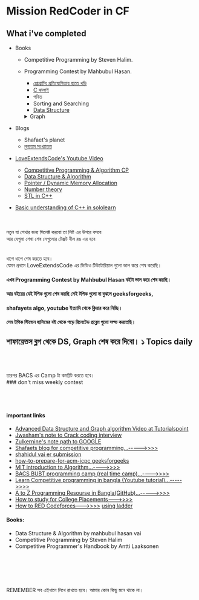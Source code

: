 # Mission RedCoder in CF 
## What i've completed

* Books
    * Competitive Programming by Steven Halim.
    * Programming Contest by Mahbubul Hasan.
        * [প্রোগ্রামিং প্রতিযোগিতায় হাতে খড়ি](#)
        * [C ঝালাই](#)
        * গনিত
        * Sorting and Searching
        * [Data Structure](#)
         <details>
         <summary>Graph</summary>

         - [Adjecency list & Matrix](https://www.youtube.com/watch?v=OswJO4BXfYU&list=PLgLCjVh3O6Sh88ebyMzRtREnncdX10WZD)
         - [BFS](https://www.youtube.com/watch?v=MNfkgLkBtdk&list=PLgLCjVh3O6Sh88ebyMzRtREnncdX10WZD&index=7)
         - [DFS](https://www.youtube.com/watch?v=CVe4NypqwSE&list=PLgLCjVh3O6Sh88ebyMzRtREnncdX10WZD&index=4)
         - [Topologycal Sort](https://www.youtube.com/watch?v=JV9jYvWuxeI&list=PLgLCjVh3O6Sh88ebyMzRtREnncdX10WZD&index=16)
         - [MST Prims](https://www.youtube.com/watch?v=8Xdd491oYQw&list=PLL92cM93q1x2g6BDrISJ6xdGouA2my1a-&index=16)
         - [MST Kruskals](https://www.youtube.com/watch?v=YVkyxUCzI4c&list=PLL92cM93q1x2g6BDrISJ6xdGouA2my1a-&index=14)
         - [Dijkstra's](https://www.youtube.com/watch?v=uRgCXl5bmhI&list=PLKiZXxQe7OiAipuezfE6udFFAhd1gNUhL&index=12)
         
         </details>
            
    
* Blogs
    * Shafaet's planet
    * [নুন্যতম সংখ্যাতত্ত](http://www.progkriya.org/gyan/basic-number-theory.html) 
* [LoveExtendsCode's Youtube Video](https://www.youtube.com/user/dipmessi10/playlists)

    * [Competitive Programming & Algorithm CP](https://www.youtube.com/watch?v=jF6U_Cf4RNs&list=PLgLCjVh3O6SjQ2CQ1AymnfCKVs1I68twx)
    * [Data Structure & Algorithm](https://www.youtube.com/watch?v=9Uapfnbag8k&list=PLgLCjVh3O6Sim5bsg0FJ3qGbvM6qtdxQe)
    * [Pointer / Dynamic Memory Allocation](https://www.youtube.com/playlist?list=PLgLCjVh3O6ShKtFjewv_nSaoyON0Au-OD)
    * [Number theory](https://www.youtube.com/watch?v=0T1-IjBM9jA&list=PLgLCjVh3O6Si82JG4dSp6iSQQnXBM3wjT)
    * [STL in C++](https://www.youtube.com/watch?v=awY7oJ7wFhs&list=PLgLCjVh3O6Sgux985GYG22xkFt9z9Sq0_)
    
* [Basic understanding of C++ in sololearn](https://www.sololearn.com/Play/CPlusPlus/)
<br>
<br>নতুন যা শেখার জন্য সিলেক্ট করবো তা লিষ্ট এর উপরে বসবে
<br> আর যেগুলা শেখা শেষ সেগুলোর টেক্সট নীল রঙ এর হবে 
<br>
<br>
<br>ধাপে ধাপে শেষ করতে হবে।  
<br>যেমন প্রথমে LoveExtendsCode এর ভিডিও টিউটোরিয়াল গুলো ভাল করে শেষ করেছি।
<br>

#### এখন Programming Contest by Mahbubul Hasan বইটা ভাল করে শেষ করছি। 

#### আর বইয়ের যেই টপিক গুলো শেষ করছি সেই টপিক গুলো না বুঝলে geeksforgeeks,

#### shafayets algo, youtube ইত্যাদি থেকে ক্লিয়ার করে নিচ্ছি।

#### সেম টপিক স্টিভেন হালিমের বই থেকে পড়ে রিলেটেড প্রব্লেম গুলো সল্ভ করতেছি।

## শাফায়েতস ব্লগ থেকে DS, Graph শেষ করে দিবো। ১ Topics daily 

<br>
<br>
<br>তারপর BACS এর Camp টা কমপ্লিট করতে হবে। 
<br>
### don't miss weekly contest
<br>
<br>
<br>
<br>

#### important links
* [Advanced Data Structure and Graph algorithm Video at Tutorialspoint](https://www.tutorialspoint.com/videotutorials/enrolled_courses.php?mode=S)
* [Jwasham's note to Crack coding interview](https://github.com/jwasham/coding-interview-university)
* [Zulkernine's note path to GOOGLE](https://www.facebook.com/notes/zulkarnine-mahmud/%E0%A6%97%E0%A7%81%E0%A6%97%E0%A6%B2%E0%A7%87%E0%A6%B0-%E0%A6%9C%E0%A6%A8%E0%A7%8D%E0%A6%AF-%E0%A6%AA%E0%A7%8D%E0%A6%B0%E0%A6%BF%E0%A6%AA%E0%A6%BE%E0%A6%B0%E0%A7%87%E0%A6%B6%E0%A6%A8/10156297500878590/)
* [Shafaets blog for competitive programming...----->>>>](http://www.shafaetsplanet.com/?page_id=2804)
* [shahidul vai er submission](https://codeforces.com/submissions/shahidul_brur)
* [how-to-prepare-for-acm-icpc geeksforgeeks](https://www.geeksforgeeks.org/how-to-prepare-for-acm-icpc/)
* [MIT introduction to Algorithm...---->>>>](https://www.youtube.com/watch?v=HtSuA80QTyo&list=PLUl4u3cNGP61Oq3tWYp6V_F-5jb5L2iHb)
* [BACS BUBT programming camp (real time camp)...---->>>>](https://www.youtube.com/playlist?list=PLWtSipmftM8o9WO-bJmUdrT8spBx3ICna&fbclid=IwAR2pSLXz44GnVZVpLdi5Qd3AmwACpf2GdpWmBtsR1M3USuAT57-exxUt-c0)
* [Learn Competitive programming in bangla (Youtube tutorial)...----->>>>](https://www.youtube.com/user/dipmessi10/playlists?view=50&sort=dd&shelf_id=12)
* [A to Z Programming Resourse in Bangla(GitHub)...----->>>>](https://github.com/me-shaon/bangla-programming-resources?fbclid=IwAR1UUGLgNcjbojqU8f0s4U8Ru4PnTKH9CSPkXtx5WaW7pcbj0d6XYVnHaN4)
* [How to study for College Placements--->>>>](https://www.youtube.com/watch?v=PihtA9D-IlE)
* [How to RED Codeforces--->>>>](https://codeforces.com/blog/entry/79190?fbclid=IwAR3C1gHVmucsLJl4d-Ob_YwiA0-f-WZasNCcYTFNXWDnLZ46VMuNN_J5peA#comment-648088) [using ladder](https://a2oj.com/ladder?ID=11)

#### Books:
* Data Structure & Algorithm by mahbubul hasan vai<br>
* Competitive Programming by Steven Halim<br>
* Competitive Programmer's Handbook by Antti Laaksonen<br>
<br>
<br>
<br>
<br>
<br>REMEMBER সব এইখানে লিখে রাখতে হবে। আমার কোন কিছু মনে থাকে না। 

